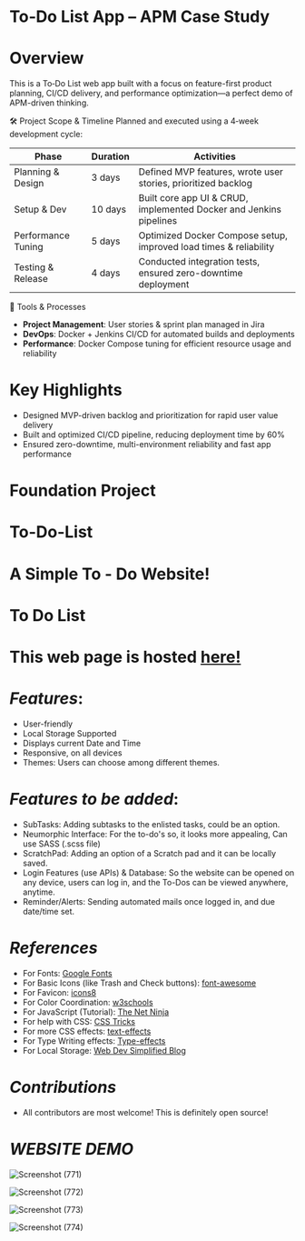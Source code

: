# To‑Do List App – APM Case Study

# Overview
This is a To‑Do List web app built with a focus on feature-first product planning, CI/CD delivery, and performance optimization—a perfect demo of APM-driven thinking.

🛠 Project Scope & Timeline
Planned and executed using a 4‑week development cycle:

| Phase              | Duration | Activities                                                           |
|-------------------|----------|----------------------------------------------------------------------|
| Planning & Design  | 3 days   | Defined MVP features, wrote user stories, prioritized backlog       |
| Setup & Dev        | 10 days  | Built core app UI & CRUD, implemented Docker and Jenkins pipelines |
| Performance Tuning | 5 days   | Optimized Docker Compose setup, improved load times & reliability   |
| Testing & Release  | 4 days   | Conducted integration tests, ensured zero-downtime deployment       |

🧰 Tools & Processes
- **Project Management**: User stories & sprint plan managed in Jira  
- **DevOps**: Docker + Jenkins CI/CD for automated builds and deployments  
- **Performance**: Docker Compose tuning for efficient resource usage and reliability

# Key Highlights
- Designed MVP-driven backlog and prioritization for rapid user value delivery
- Built and optimized CI/CD pipeline, reducing deployment time by 60%
- Ensured zero-downtime, multi-environment reliability and fast app performance

# Foundation Project

# To-Do-List

# A Simple To - Do Website!

# To Do List


# This web page is hosted [here!](https://lordwill1.github.io/todo-list/)


# *Features*:

* User-friendly
* Local Storage Supported
* Displays current Date and Time
* Responsive, on all devices
* Themes: Users can choose among different themes.

# *Features to be added*:

* SubTasks: Adding subtasks to the enlisted tasks, could be an option.
* Neumorphic Interface: For the to-do's so, it looks more appealing, Can use SASS (.scss file)
* ScratchPad: Adding an option of a Scratch pad and it can be locally saved.
* Login Features (use APIs) & Database: So the website can be opened on any device, users can log in, and the To-Dos can be viewed anywhere, anytime.
* Reminder/Alerts: Sending automated mails once logged in, and due date/time set.

# *References*

* For Fonts: [Google Fonts](https://fonts.googleapis.com/css2?family=Work+Sans:wght@300&display=swap)
* For Basic Icons (like Trash and Check buttons): [font-awesome](https://fontawesome.com)
* For Favicon: [icons8](https://icons8.com/icons/)
* For Color Coordination: [w3schools](https://www.w3schools.com/colors/colors_mixer.asp?colorbottom=000000&colortop=FFFFFF)
* For JavaScript (Tutorial): [The Net Ninja](https://www.youtube.com/playlist?list=PL4cUxeGkcC9i9Ae2D9Ee1RvylH38dKuET)
* For help with CSS: [CSS Tricks](https://css-tricks.com/)
* For more CSS effects: [text-effects](https://speckyboy.com/underline-text-effects-css/)
* For Type Writing effects: [Type-effects](https://usefulangle.com/post/85/css-typewriter-animation)
* For Local Storage: [Web Dev Simplified Blog](https://blog.webdevsimplified.com/2020-08/cookies-localStorage-sessionStorage/)

# *Contributions*

- All contributors are most welcome! This is definitely open source!

# *WEBSITE DEMO*

![Screenshot (771)](https://user-images.githubusercontent.com/61280281/99399713-0844b900-290c-11eb-8d7c-1199319b4a9e.png)

![Screenshot (772)](https://user-images.githubusercontent.com/61280281/99399731-0da20380-290c-11eb-8a59-e0a2e5f9b19f.png)

![Screenshot (773)](https://user-images.githubusercontent.com/61280281/99399728-0d096d00-290c-11eb-9ee5-59cc8358676c.png)

![Screenshot (774)](https://user-images.githubusercontent.com/61280281/99399723-0b3fa980-290c-11eb-8728-03d974be548d.png)
